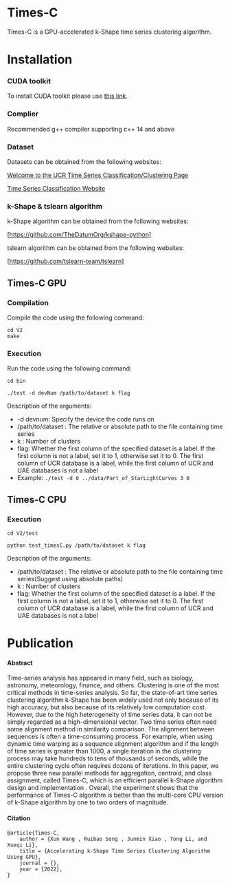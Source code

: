 #  Times-C

 Times-C is a GPU-accelerated  k-Shape time series clustering algorithm.

# Installation

### CUDA toolkit

To install CUDA toolkit please use [this link](https://developer.nvidia.com/cuda-downloads).

### Complier
Recommended g++ compiler supporting c++ 14 and above

### Dataset

Datasets can be obtained from the following websites:

[Welcome to the UCR Time Series Classification/Clustering Page](https://www.cs.ucr.edu/~eamonn/time_series_data/)

[Time Series Classification Website](http://www.timeseriesclassification.com/dataset.php)

### k-Shape & tslearn algorithm

k-Shape algorithm can be obtained from the following websites:

[https://github.com/TheDatumOrg/kshape-python]

tslearn algorithm can be obtained from the following websites:

[https://github.com/tslearn-team/tslearn]

## Times-C GPU
### Compilation

Compile the code using the following command:

```
cd V2
make
```

### Execution

Run the code using the following command:

```
cd bin
```

```
./test -d devNum /path/to/dataset k flag
```

Description of the arguments:

- -d devnum: Specify the device the code runs on
- /path/to/dataset : The relative or absolute path to the file containing time series
- k : Number of clusters
- flag: Whether the first column of the specified dataset is a label. If the first column is not a label, set it to 1, otherwise set it to 0. The first column of UCR database is a label, while the first column of UCR and UAE databases is not a label
- Example: `./test -d 0 ../data/Part_of_StarLightCurves 3 0`

## Times-C CPU
### Execution
```
cd V2/test
```

```
python test_timesC.py /path/to/dataset k flag
```

Description of the arguments:

- /path/to/dataset : The relative or absolute path to the file containing time series(Suggest using absolute paths)
- k : Number of clusters
- flag: Whether the first column of the specified dataset is a label. If the first column is not a label, set it to 1, otherwise set it to 0. The first column of UCR database is a label, while the first column of UCR and UAE databases is not a label

# Publication

#### Abstract

Time-series analysis has appeared in many field, such as biology, astronomy, meteorology, finance, and others. Clustering is one of the most critical methods in time-series analysis. So far, the state-of-art time series clustering algorithm k-Shape has been widely used not only because of its high accuracy, but also because of its relatively low  computation cost. However, due to the high heterogeneity of time series data, it can not be simply regarded as a high-dimensional vector. Two time series often need some alignment method in similarity comparison. The alignment between sequences is often a time-consuming process. For example, when using dynamic time warping as a sequence alignment algorithm and if the length of time series is greater than 1000, a single iteration in the clustering process may take hundreds to tens of thousands of seconds, while the entire clustering cycle often requires dozens of iterations. In this paper, we propose three new parallel methods for aggregation, centroid, and class assignment, called Times-C, which is an efficient parallel k-Shape algorithm design and implementation . Overall, the experiment shows that the performance of Times-C algorithm is better than the multi-core CPU version of k-Shape algorithm by one to two orders of magnitude.

#### Citation

```
@article{Times-C,
	author = {Xun Wang , Ruibao Song , Junmin Xiao , Tong Li, and Xueqi Li}, 
	title = {Accelerating k-Shape Time Series Clustering Algorithm Using GPU},
	journal = {},
	year = {2022},
}
```
